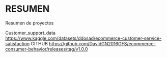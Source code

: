 # RESUMEN
Resumen de proyectos

Customer_support_data
https://www.kaggle.com/datasets/ddosad/ecommerce-customer-service-satisfaction
GITHUB
https://github.com/DavidGN2016GFS/ecommerce-consumer-behavior/releases/tag/v1.0.0
